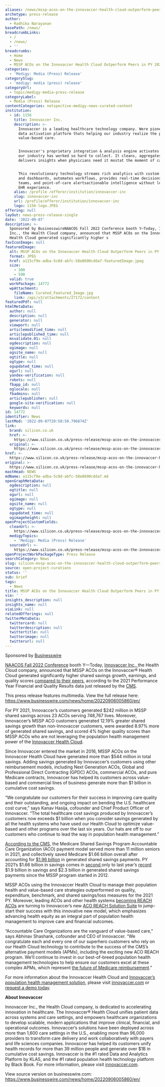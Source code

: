 ```yaml
---
aliases: /news/mssp-acos-on-the-innovaccer-health-cloud-outperform-peers-in-py-2021
archetype: press-release
author:
  - Radhika Narayanan
basePath: /news/
breadcrumbLinks:
  - /
  - /news/
  - ''
breadcrumbs:
  - Home
  - News
  - MSSP ACOs on the Innovaccer Health Cloud Outperform Peers in PY 2021
categories:
  - 'Medigy: Media (Press) Release'
categorySlug:
  - 'medigy: media (press) release'
categoryUrl:
  - topic/medigy-media-press-release
categoryLabel:
  - Media (Press) Release
contentCategories: netspective-medigy-news-curated-content
institution:
  - id: 1156
    title: Innovaccer Inc.
    description: >-
      Innovaccer is a leading healthcare technology company. Were pioneering the
      data activation platform thats helping our industry realize the promise of
      value-based care.


      Innovaccer's proprietary integration & analysis engine activates the data
      our industry has worked so hard to collect. It cleans, aggregates, and
      delivers insights when physicians need it mostat the moment of care.


      This revolutionary technology streams rich analytics with custom insights
      and dashboards, automates workflows, provides real-time decisions for care
      teams, and point-of-care alertsactionable intelligence without leaving the
      EHR experience.
    alias: /profile /offeror/institution/innovaccer-inc
    slug: innovaccer-inc
    url: /profile/offeror/institution/innovaccer-inc
    logo: 1156-logo.JPEG
offering: null
layOut: news-press-release-single
date: '2022-09-07'
description: >-
  Sponsored by BusinesswireNAACOS Fall 2022 Conference booth Y—Today, Innovaccer
  Inc., the Health Cloud company, announced that MSSP ACOs on the Innovaccer®
  Health Cloud generated significantly higher s
favIconImage: null
featuredImage:
  alt: MSSP ACOs on the Innovaccer Health Cloud Outperform Peers in PY 2021
  format: JPEG
  href: a115cf9e-adba-5c0d-abfc-58e8690cdda7-featuredImage.jpeg
  size:
    - 300
    - 590
  valid: true
  workPackage: 14772
  wpAttachment:
    fileName: Curated_Featured_Image.jpg
    link: /api/v3/attachments/27172/content
featuredPdf: null
htmlMetaData:
  author: null
  description: null
  generator: null
  viewport: null
  articlemodified_time: null
  articlepublished_time: null
  msvalidate.01: null
  ogdescription: null
  ogimage: null
  ogsite_name: null
  ogtitle: null
  ogtype: null
  ogupdated_time: null
  ogurl: null
  yandex-verification: null
  robots: null
  fbapp_id: null
  oglocale: null
  fbadmins: null
  articlepublisher: null
  google-site-verification: null
  keywords: null
id: 14772
identifier: News
lastMod: '2022-09-07T20:58:50.796874Z'
link:
  brand: silicon.co.uk
  href: >-
    https://www.silicon.co.uk/press-release/mssp-acos-on-the-innovaccer-health-cloud-outperform-peers-in-py-2021
  original: >-
    https://www.silicon.co.uk/press-release/mssp-acos-on-the-innovaccer-health-cloud-outperform-peers-in-py-2021
href: >-
  https://www.silicon.co.uk/press-release/mssp-acos-on-the-innovaccer-health-cloud-outperform-peers-in-py-2021
original: >-
  https://www.silicon.co.uk/press-release/mssp-acos-on-the-innovaccer-health-cloud-outperform-peers-in-py-2021
mastHead: NEWS
mdName: a115cf9e-adba-5c0d-abfc-58e8690cdda7.md
openGraphMetaData:
  ogdescription: null
  ogtitle: null
  ogurl: null
  ogimage: null
  ogsite_name: null
  ogtype: null
  ogupdated_time: null
  ogimageheight: null
openProjectCustomFields:
  cleanUrl: >-
    https://www.silicon.co.uk/press-release/mssp-acos-on-the-innovaccer-health-cloud-outperform-peers-in-py-2021
  medigyTopics:
    - 'Medigy: Media (Press) Release'
  sourceUrl: >-
    https://www.silicon.co.uk/press-release/mssp-acos-on-the-innovaccer-health-cloud-outperform-peers-in-py-2021
openProjectWorkPackageType: Press Release
searchCategory: News
slug: silicon-mssp-acos-on-the-innovaccer-health-cloud-outperform-peers-in-py-2021
source: open-project-curations
status: ''
sub: brief
tags:
  - News
title: MSSP ACOs on the Innovaccer Health Cloud Outperform Peers in PY 2021
via: ' '
insights_description: null
insights_name: null
viaLink: null
relatedOfferings: null
twitterMetaData:
  twittercard: null
  twitterdescription: null
  twittertitle: null
  twitterimage: null
  twitterurl: null
---
```

<p>Sponsored by <a href="https://www.silicon.co.uk/advertiser/businesswire">Businesswire</a></p><p><a href="https://cts.businesswire.com/ct/CT?id=smartlink&amp;url=https%3A%2F%2Fwww.naacos.com%2Ffall-2022-agenda&amp;esheet=52858858&amp;newsitemid=20220906005860&amp;lan=en-US&amp;anchor=NAACOS+Fall+2022+Conference&amp;index=1&amp;md5=44b2a5f3fb6f6bcd47d08aa72c30d3d5">NAACOS Fall 2022 Conference</a> booth Y—Today, <a href="https://cts.businesswire.com/ct/CT?id=smartlink&amp;url=https%3A%2F%2Finnovaccer.com%2F&amp;esheet=52858858&amp;newsitemid=20220906005860&amp;lan=en-US&amp;anchor=Innovaccer+Inc&amp;index=2&amp;md5=cc0bb6bc2bb6d2689f41b7ff08d26020">Innovaccer Inc</a><a href="https://cts.businesswire.com/ct/CT?id=smartlink&amp;url=https%3A%2F%2Finnovaccer.com%2F&amp;esheet=52858858&amp;newsitemid=20220906005860&amp;lan=en-US&amp;anchor=.%2C&amp;index=3&amp;md5=5410dcb1f43642ac33e52e6e22815925">., </a>the Health Cloud company, announced that MSSP ACOs on the Innovaccer® Health Cloud generated significantly higher shared savings growth, earnings, and quality scores <a href="https://cts.businesswire.com/ct/CT?id=smartlink&amp;url=https%3A%2F%2Finnovaccer.com%2Faco-compare&amp;esheet=52858858&amp;newsitemid=20220906005860&amp;lan=en-US&amp;anchor=compared+to+their+peers&amp;index=4&amp;md5=bdb25af1bcea383f7019e449bd09a585">compared to their peers</a>, according to the 2021 Performance Year Financial and Quality Results data just released by the <a href="https://cts.businesswire.com/ct/CT?id=smartlink&amp;url=https%3A%2F%2Fwww.cms.gov%2Fnewsroom%2Fpress-releases%2Fmedicare-shared-savings-program-saves-medicare-more-16-billion-2021-and-continues-deliver-high&amp;esheet=52858858&amp;newsitemid=20220906005860&amp;lan=en-US&amp;anchor=CMS&amp;index=5&amp;md5=af383214628e49e56e19a0e3ea460bef">CMS</a>.</p><p>This press release features multimedia. View the full release here: <a href="https://www.businesswire.com/news/home/20220906005860/en/">https://www.businesswire.com/news/home/20220906005860/en/</a></p><p>For PY 2021, Innovaccer’s customers generated $242 million in MSSP shared savings across 23 ACOs serving 748,767 lives. Moreover, Innovaccer’s MSSP ACO customers generated 12.19% greater shared savings growth than non-Innovaccer customers, were awarded 8.97% more of generated shared savings, and scored 4% higher quality scores than MSSP ACOs who are not leveraging the population health management power of the <a href="https://cts.businesswire.com/ct/CT?id=smartlink&amp;url=https%3A%2F%2Finnovaccer.com%2F&amp;esheet=52858858&amp;newsitemid=20220906005860&amp;lan=en-US&amp;anchor=Innovaccer+Health+Cloud&amp;index=6&amp;md5=4b14bbc1eb4b18d4fa33057ea690327b">Innovaccer Health Cloud</a>.</p><p>Since Innovaccer entered the market in 2016, MSSP ACOs on the Innovaccer Health Cloud have generated more than $544 million in total savings. Adding savings generated by Innovaccer’s customers using other reimbursement models, including Next Generation ACOs, Global and Professional Direct Contracting (GPDC) ACOs, commercial ACOs, and pure Medicare contracts, Innovaccer has helped its customers across value-based and commercial lines of business generate more than $1 billion in cumulative cost savings.</p><p>“We congratulate our customers for their success in improving care quality and their outstanding, and ongoing impact on bending the U.S. healthcare cost curve,” says Kanav Hasija, cofounder and Chief Product Officer of Innovaccer. “The total healthcare cost savings produced by Innovaccer’s customers now exceeds $1 billion when you consider savings generated by all the health systems who have used our Health Cloud to optimize value-based and other programs over the last six years. Our hats are off to our customers who continue to lead the way in population health management.”</p><p><a href="https://cts.businesswire.com/ct/CT?id=smartlink&amp;url=https%3A%2F%2Fwww.cms.gov%2Fnewsroom%2Fpress-releases%2Fmedicare-shared-savings-program-saves-medicare-more-16-billion-2021-and-continues-deliver-high&amp;esheet=52858858&amp;newsitemid=20220906005860&amp;lan=en-US&amp;anchor=According+to+the+CMS&amp;index=7&amp;md5=e959d522335fc69e7a69edbde4d9069a">According to the CMS</a>, the Medicare Shared Savings Program Accountable Care Organization (ACO) payment model served more than 11 million seniors in 2021, and collectively saved Medicare $1.66 billion overall after accounting for <a href="https://cts.businesswire.com/ct/CT?id=smartlink&amp;url=https%3A%2F%2Fwww.modernhealthcare.com%2Faccountable-care%2Fmedicare-shared-savings-program-2021-results-released%3Futm_source%3Dmodern-healthcare-daily-dose-tuesday%26utm_medium%3Demail%26utm_campaign%3D20220830%26utm_content%3Darticle1-headline&amp;esheet=52858858&amp;newsitemid=20220906005860&amp;lan=en-US&amp;anchor=%241.96+billion&amp;index=8&amp;md5=4518f2b2ab83849346542facf7c29d95">$1.96 billion</a> in generated shared savings payments. PY 2021’s $1.66 billion in savings comes in <a href="https://cts.businesswire.com/ct/CT?id=smartlink&amp;url=https%3A%2F%2Fwww.cms.gov%2Ffiles%2Fdocument%2F2022-shared-savings-program-fast-facts.pdf&amp;esheet=52858858&amp;newsitemid=20220906005860&amp;lan=en-US&amp;anchor=second&amp;index=9&amp;md5=6b76e935850a69dd623b2007d9dfccc6">second </a>only to last year’s <a href="https://cts.businesswire.com/ct/CT?id=smartlink&amp;url=https%3A%2F%2Fwww.modernhealthcare.com%2Ffinance%2Facos-earned-nearly-23-billion-medicare-shared-savings-last-year&amp;esheet=52858858&amp;newsitemid=20220906005860&amp;lan=en-US&amp;anchor=record&amp;index=10&amp;md5=ae7d80e14138f456a724e15f6ea11f34">record</a> $1.9 billion in savings and $2.3 billion in generated shared savings payments since the MSSP program started in 2012.</p><p>MSSP ACOs using the Innovaccer Health Cloud to manage their population health and value-based care strategies outperformed on quality, expenditure, benchmark, and shared savings/loss measures for the 2021 PY. Moreover, leading ACOs and other health systems <a href="https://cts.businesswire.com/ct/CT?id=smartlink&amp;url=https%3A%2F%2Finnovaccer.com%2Fresources%2Fwhite-papers%2Faco-reach-is-it-for-you&amp;esheet=52858858&amp;newsitemid=20220906005860&amp;lan=en-US&amp;anchor=becoming+REACH+ACOs&amp;index=11&amp;md5=73041d7c9069c18f7bd5adcb7456dc5f">becoming REACH ACOs</a> are turning to Innovaccer’s new <a href="https://cts.businesswire.com/ct/CT?id=smartlink&amp;url=https%3A%2F%2Finnovaccer.com%2Faccelerators%2Faco-reach&amp;esheet=52858858&amp;newsitemid=20220906005860&amp;lan=en-US&amp;anchor=ACO+REACH+Solution+Suite&amp;index=12&amp;md5=0db12f56abd571115d5d6d5ea1deb34e">ACO REACH Solution Suite</a> to jump-start their success with this innovative new model, which emphasizes advancing health equity as an integral part of population health management to improve care and financial outcomes.</p><p>“Accountable Care Organizations are the vanguard of value-based care,” says Abhinav Shashank, cofounder and CEO of Innovaccer. “We congratulate each and every one of our superhero customers who rely on our Health Cloud technology to contribute to the success of the CMS’s alternative payment models (APMs), including the exciting new ACO REACH program. We’ll continue to invest in our best-of-breed population health management technologies to help ensure our customers excel at these complex APMs, which represent <a href="https://cts.businesswire.com/ct/CT?id=smartlink&amp;url=https%3A%2F%2Fwww.modernhealthcare.com%2Faccountable-care%2Fcms-focuses-health-equity-accountable-care-its-new-strategic-plan&amp;esheet=52858858&amp;newsitemid=20220906005860&amp;lan=en-US&amp;anchor=the+future+of+Medicare+reimbursement&amp;index=13&amp;md5=c4401b1f721eaf6abd900e0bf8d63ba4">the future of Medicare reimbursement</a>.”</p><p>For more information about the Innovaccer Health Cloud and <a href="https://cts.businesswire.com/ct/CT?id=smartlink&amp;url=https%3A%2F%2Finnovaccer.com%2Fsolutions%2Fpopulation-health-management&amp;esheet=52858858&amp;newsitemid=20220906005860&amp;lan=en-US&amp;anchor=Innovaccer%26%238217%3Bs+population+health+management+solution&amp;index=14&amp;md5=dcc17a5cded9a6b7b1076ca2d4ffece3">Innovaccer’s population health management solution</a>, please visit <a href="https://cts.businesswire.com/ct/CT?id=smartlink&amp;url=http%3A%2F%2Finnovaccer.com&amp;esheet=52858858&amp;newsitemid=20220906005860&amp;lan=en-US&amp;anchor=innovaccer.com&amp;index=15&amp;md5=295d962b84b90eac38fbe94dc47e52ba">innovaccer.com</a> or <a href="https://cts.businesswire.com/ct/CT?id=smartlink&amp;url=https%3A%2F%2Finnovaccer.com%2Fdemo&amp;esheet=52858858&amp;newsitemid=20220906005860&amp;lan=en-US&amp;anchor=request+a+demo+today&amp;index=16&amp;md5=475a97d0d32dc4eb22588cab7912abaa">request a demo today</a>.</p><p><strong>About Innovaccer</strong></p><p>Innovaccer Inc., the Health Cloud company, is dedicated to accelerating innovation in healthcare. The Innovaccer® Health Cloud unifies patient data across systems and care settings, and empowers healthcare organizations to develop scalable, modern applications that improve clinical, financial, and operational outcomes. Innovaccer’s solutions have been deployed across more than 1,600 care settings in the U.S., enabling more than 96,000 providers to transform care delivery and work collaboratively with payers and life sciences companies. Innovaccer has helped its customers unify health records for more than 39 million people and generate over $1B in cumulative cost savings. Innovaccer is the #1 rated Data and Analytics Platform by KLAS, and the #1 rated population health technology platform by Black Book. For more information, please visit <a href="https://cts.businesswire.com/ct/CT?id=smartlink&amp;url=http%3A%2F%2Finnovaccer.com&amp;esheet=52858858&amp;newsitemid=20220906005860&amp;lan=en-US&amp;anchor=innovaccer.com&amp;index=17&amp;md5=295edb0bb0106f0579a7d65cd9e63538">innovaccer.com</a>.</p><p>View source version on businesswire.com: <a href="https://www.businesswire.com/news/home/20220906005860/en/">https://www.businesswire.com/news/home/20220906005860/en/</a></p>